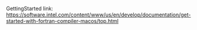 GettingStarted link: https://software.intel.com/content/www/us/en/develop/documentation/get-started-with-fortran-compiler-macos/top.html